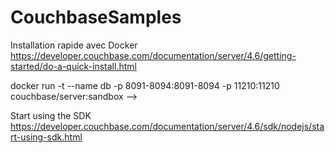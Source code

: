 # CouchbaseSamples

Installation rapide avec Docker
https://developer.couchbase.com/documentation/server/4.6/getting-started/do-a-quick-install.html

docker run -t --name db -p 8091-8094:8091-8094 -p 11210:11210 couchbase/server:sandbox
--> 

Start using the SDK
https://developer.couchbase.com/documentation/server/4.6/sdk/nodejs/start-using-sdk.html